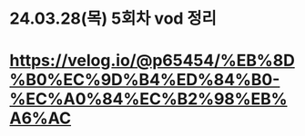 # 24.03.28(목) 5회차 vod 정리
# https://velog.io/@p65454/%EB%8D%B0%EC%9D%B4%ED%84%B0-%EC%A0%84%EC%B2%98%EB%A6%AC